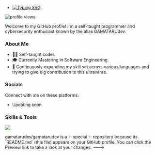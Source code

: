 - <a href="https://git.io/typing-svg"><img src="https://readme-typing-svg.demolab.com?font=Fira+Code&pause=1000&color=00FF00&width=435&lines=Hey%2C+It's+Me+GAMATARUdev!" alt="Typing SVG" /></a>

<p align="left">
  <img src="https://komarev.com/ghpvc/?username=GAMATARUdev&color=red&style=flat-square" alt="profile views">
</p>


Welcome to my GitHub profile! I'm a self-taught programmer and cybersecurity enthusiast known by the alias GAMATARUdev.<br>
<a href="https://t.me/GAMATARU">
</a>


### About Me
- 👨‍💻 Self-taught coder.
- 🎓 Currently Mastering in Software Engineering.
- 🌱 Continuously expanding my skill set across various languages and trying to give big contribution to this ultraverse.

### Socials
Connect with me on these platforms:
- Updating soon


### Skills & Tools
<p align="left">
  <a href="https://skillicons.dev">
    <img src="https://skillicons.dev/icons?i=cpp,java,bash,reverse,python,xml,lua" />
  </a>
</p>
gamatarudev/gamatarudev is a ✨ special ✨ repository because its `README.md` (this file) appears on your GitHub profile.
You can click the Preview link to take a look at your changes.
--->
